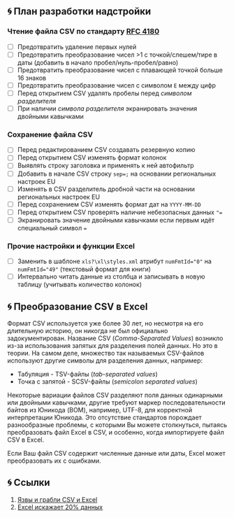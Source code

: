 [MS-PL License]://opensource.org/licenses/ms-pl.html

## :cyclone: План разработки надстройки

### Чтение файла CSV по стандарту [RFC 4180]

* [ ] Предотвратить удаление первых нулей
* [ ] Предотвратить преобразование чисел >1 с точкой/слешем/тире в даты (добавить в начало пробел/нуль-пробел/равно)
* [ ] Предотвратить преобразование чисел с плавающей точкой больше 16 знаков
* [ ] Предотвратить преобразование чисел с символом `E` между цифр
* [ ] Перед открытием CSV удалять пробелы перед *символом разделителя*
* [ ] При наличии *символа разделителя* экранировать значения двойными кавычками

[RFC 4180]://tools.ietf.org/html/rfc4180

### Сохранение файла CSV

* [ ] Перед редактированием CSV создавать резервную копию
* [ ] Перед открытием CSV изменять формат колонок
* [ ] Выявлять строку заголовка и применять к ней автофильтр
* [ ] Добавить в начале CSV строку `sep=;` на основании региональных настроек EU
* [ ] Изменять в CSV разделитель дробной части на основании региональных настроек EU
* [ ] Перед сохранением CSV изменять формат дат на `YYYY-MM-DD`
* [ ] Перед открытием CSV проверять наличие небезопасных данных `"=`
* [ ] Экранировать значение двойными кавычками если первым идёт специальный символ `=`

### Прочие настройки и функции Excel

* [ ] Заменить в шаблоне `xls?\xl\styles.xml` атрибут `numFmtId="0"` на `numFmtId="49"` (текстовый формат для книги)
* [ ] Интервально читать данные из столбца и записывать в новую таблицу (учитывать количество колонок)

## :cyclone: Преобразование CSV в Excel

Формат CSV используется уже более 30 лет, но несмотря на его длительную историю, он никогда не был официально задокументирован. Название CSV (*Comma-Separated Values*) возникло из-за использования запятых для разделения полей данных.
Но это в теории. На самом деле, множество так называемых CSV-файлов используют другие символы для разделения данных, например:

* Табуляция - TSV-файлы (*tab-separated values*)
* Точка с запятой - SCSV-файлы (*semicolon separated values*)

Некоторые вариации файлов CSV разделяют поля данных одинарными или двойными кавычками, другие требуют маркер последовательности байтов из Юникода (BOM), например, UTF-8, для корректной интерпретации Юникода.
Это отсутствие стандартов порождает разнообразные проблемы, с которыми Вы можете столкнуться, пытаясь преобразовать файл Excel в CSV, и особенно, когда импортируете файл CSV в Excel.

Если Ваш файл CSV содержит численные данные или даты, Excel может преобразовать их с ошибками.

## :cyclone: Ссылки

1. [Язвы и грабли CSV и Excel](//habr.com/post/129476/ "RU, 2011-09-30")
2. [Excel искажает 20% данных](//habr.com/post/396941/ "RU, 2016-08-24")

# 
